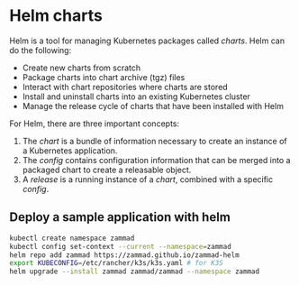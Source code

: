 # Helm charts
Helm is a tool for managing Kubernetes packages called _charts_. Helm can do the following:

-   Create new charts from scratch
-   Package charts into chart archive (tgz) files
-   Interact with chart repositories where charts are stored
-   Install and uninstall charts into an existing Kubernetes cluster
-   Manage the release cycle of charts that have been installed with Helm

For Helm, there are three important concepts:

1.  The _chart_ is a bundle of information necessary to create an instance of a Kubernetes application.
2.  The _config_ contains configuration information that can be merged into a packaged chart to create a releasable object.
3.  A _release_ is a running instance of a _chart_, combined with a specific _config_.

## Deploy a sample application with helm

```bash
kubectl create namespace zammad
kubectl config set-context --current --namespace=zammad
helm repo add zammad https://zammad.github.io/zammad-helm
export KUBECONFIG=/etc/rancher/k3s/k3s.yaml # for K3S
helm upgrade --install zammad zammad/zammad --namespace zammad
```
<!--stackedit_data:
eyJoaXN0b3J5IjpbNzU4NTIyNTY5LDczMDk5ODExNl19
-->
